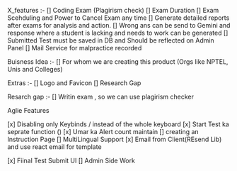 X_features :-
[] Coding Exam (Plagirism check)
[] Exam Duration
[] Exam Scehduling and Power to Cancel Exam any time
[] Generate detailed reports after exams for analysis and action.
[] Wrong ans can be send to Gemini and response where a student is lacking and needs to work can be generated
[] Submitted Test must be saved in DB and Should be reflected on Admin Panel
[] Mail Service for malpractice recorded

Buisness Idea :-
[] For whom we are creating this product (Orgs like NPTEL, Unis and Colleges)

Extras :-
[] Logo and Favicon
[] Research Gap

Resarch gap :-
[] Writin exam , so we can use plagirism checker

Aglie Features

<!--Before 7pm -->

[x] Disabling only Keybinds / instead of the whole keyboard
[x] Start Test ka seprate function ()
[x] Umar ka Alert count maintain
[] creating an Instruction Page
[] MultiLingual Support
[x] Email from Client(REsend Lib) and use react email for template

<!-- Before 3 -->

[x] Fiinal Test Submit UI
[] Admin Side Work
